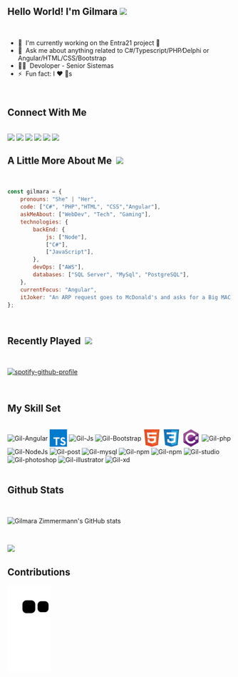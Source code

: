 ## Hello World! I'm Gilmara&nbsp;<img src="https://media.giphy.com/media/hvRJCLFzcasrR4ia7z/giphy.gif" width="25px">

<br>

- 🔭 &nbsp;I'm currently working on the Entra21 project 👀
- 💬 &nbsp;Ask me about anything related to C#/Typescript/PHP⁄Delphi or Angular/HTML/CSS/Bootstrap
- 👨‍💻 &nbsp;Devoloper - Senior Sistemas
- ⚡ &nbsp;Fun fact: I :heart: :dog:s

<br>

## Connect With Me
<br>
<a href="https://www.instagram.com/gilmaracz/?hl=pt-br"><img src="https://img.shields.io/badge/Instagram-E4405F?style=for-the-badge&logo=instagram&logoColor=white"></a>	
<a href="https://www.linkedin.com/in/gilmarazimmermann/"><img src="https://img.shields.io/badge/LinkedIn-0077B5?style=for-the-badge&logo=linkedin&logoColor=white"></a>
<a href="mailto:gilmaracilene@gmail.com"><img src="https://img.shields.io/badge/Gmail-D14836?style=for-the-badge&logo=gmail&logoColor=white"></a>
<a href="https://api.whatsapp.com/send?phone=5547991906759&text=Hi%20Gilmara!"><img src="https://img.shields.io/badge/WhatsApp-25D366?style=for-the-badge&logo=whatsapp&logoColor=white"></a>
<a href="https://steamcommunity.com/id/gilmarazimmermann/"><img src="https://img.shields.io/badge/Steam-000000?style=for-the-badge&logo=steam&logoColor=white"></a>
<a href="https://open.spotify.com/user/xyxok2wwidzvfr8tj9hu77p6z"><img src="https://img.shields.io/badge/Spotify-1ED760?&style=for-the-badge&logo=spotify&logoColor=white"></a>

<br>

##  A Little More About Me &nbsp;<img src="https://i.imgur.com/hl1vnB5.gif" width="25"> 

<br>

```javascript
const gilmara = {
    pronouns: "She" | "Her",
    code: ["C#", "PHP","HTML", "CSS","Angular"],
    askMeAbout: ["WebDev", "Tech", "Gaming"],
    technologies: {
        backEnd: {
            js: ["Node"],
            ["C#"],
            ["JavaScript"],
        },
        devOps: ["AWS"],
        databases: ["SQL Server", "MySql", "PostgreSQL"],
    },
    currentFocus: "Angular",
    itJoker: "An ARP request goes to McDonald's and asks for a Big MAC."
};
```
<br>

## Recently Played &nbsp;<img src="https://i.imgur.com/IX3k0ej.gif" width="20"> 

<br>

[![spotify-github-profile](https://spotify-github-profile.vercel.app/api/view?uid=xyxok2wwidzvfr8tj9hu77p6z&cover_image=true&theme=default)](https://spotify-github-profile.vercel.app/api/view?uid=xyxok2wwidzvfr8tj9hu77p6z&redirect=true) 

<br>

## My Skill Set  
<div style="display: inline_block">
    <br>
  <img align="center" alt="Gil-Angular" width="40"src="https://cdn.jsdelivr.net/gh/devicons/devicon/icons/angularjs/angularjs-plain.svg">
  <img align="center" alt="Gil-Ts" width="40" src="https://raw.githubusercontent.com/devicons/devicon/master/icons/typescript/typescript-plain.svg">
  <img align="center" alt="Gil-Js" width="40" src="https://cdn.jsdelivr.net/gh/devicons/devicon/icons/javascript/javascript-plain.svg">
  <img align="center" alt="Gil-Bootstrap" width="40" src="https://cdn.jsdelivr.net/gh/devicons/devicon/icons/bootstrap/bootstrap-plain-wordmark.svg">
  <img align="center" alt="Gil-HTML" width="40" src="https://raw.githubusercontent.com/devicons/devicon/master/icons/html5/html5-original.svg">
  <img align="center" alt="Gil-CSS"  width="40" src="https://raw.githubusercontent.com/devicons/devicon/master/icons/css3/css3-original.svg">
  <img align="center" alt="Gil-Csharp" width="40" src="https://raw.githubusercontent.com/devicons/devicon/master/icons/csharp/csharp-original.svg">
  <img align="center" alt="Gil-php" width="40" src="https://cdn.jsdelivr.net/gh/devicons/devicon/icons/php/php-plain.svg">
  <img align="center" alt="Gil-NodeJs" width="40" src="https://cdn.jsdelivr.net/gh/devicons/devicon/icons/nodejs/nodejs-original.svg">
  <img align="center" alt="Gil-post" width="40" src="https://cdn.jsdelivr.net/gh/devicons/devicon/icons/postgresql/postgresql-plain.svg">
  <img align="center" alt="Gil-mysql" width="40" src="https://cdn.jsdelivr.net/gh/devicons/devicon/icons/mysql/mysql-original-wordmark.svg">
  <img align="center" alt="Gil-npm" width="40" src="https://cdn.jsdelivr.net/gh/devicons/devicon/icons/npm/npm-original-wordmark.svg">
  <img align="center" alt="Gil-npm" width="40" src="https://cdn.jsdelivr.net/gh/devicons/devicon/icons/vscode/vscode-original.svg">
  <img align="center" alt="Gil-studio" width="40" src="https://cdn.jsdelivr.net/gh/devicons/devicon/icons/visualstudio/visualstudio-plain.svg">
  <img align="center" alt="Gil-photoshop" width="40" src="https://cdn.jsdelivr.net/gh/devicons/devicon/icons/photoshop/photoshop-plain.svg">
  <img align="center" alt="Gil-illustrator" width="40" src="https://cdn.jsdelivr.net/gh/devicons/devicon/icons/illustrator/illustrator-plain.svg">
  <img align="center" alt="Gil-xd" width="40" src="https://cdn.jsdelivr.net/gh/devicons/devicon/icons/xd/xd-plain.svg">    
</div>

<br>

## Github Stats
<br>

![Gilmara Zimmermann's GitHub stats](https://github-readme-stats.vercel.app/api/?username=gilmarazimmermann&show_icons=true&title_color=fff&icon_color=32B44A&text_color=9f9f9f&bg_color=151515)

<br>

![](https://github.com/gilmarazimmermann/github-stats/blob/master/generated/overview.svg)

 ## Contributions
![Snake animation](https://github.com/GeovaniTech/GeovaniTech/blob/output/github-contribution-grid-snake.svg)
</div>

